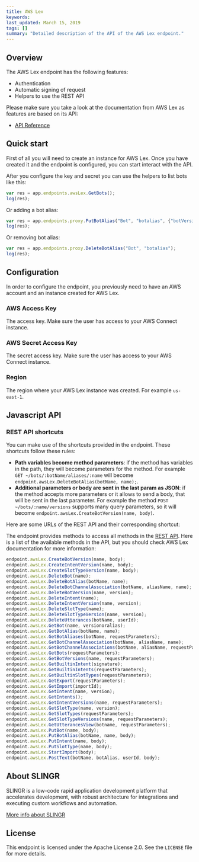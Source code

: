 ```yaml
---
title: AWS Lex
keywords: 
last_updated: March 15, 2019
tags: []
summary: "Detailed description of the API of the AWS Lex endpoint."
---
```


## Overview

The AWS Lex endpoint has the following features:
 
- Authentication
- Automatic signing of request
- Helpers to use the REST API

Please make sure you take a look at the documentation from AWS Lex as features are based on its API:

- [API Reference](https://docs.aws.amazon.com/lex/latest/dg/API_Reference.html)

## Quick start

First of all you will need to create an instance for AWS Lex. Once you have created it and the
endpoint is configured, you can start interact with the API.

After you configure the key and secret you can use the helpers to list bots like this: 

```js
var res = app.endpoints.awsLex.GetBots();
log(res);
```

Or adding a bot alias:

```js
var res = app.endpoints.proxy.PutBotAlias("Bot", "botalias", {"botVersion": "$LATEST"});
log(res);
```

Or removing bot alias:

```js
var res = app.endpoints.proxy.DeleteBotAlias("Bot", "botalias");
log(res);
```

## Configuration

In order to configure the endpoint, you previously need to have an AWS account and an instance
created for AWS Lex.

### AWS Access Key

The access key. Make sure the user has access to your AWS Connect instance.

### AWS Secret Access Key

The secret access key. Make sure the user has access to your AWS Connect instance.

### Region

The region where your AWS Lex instance was created. For example `us-east-1`.


## Javascript API

### REST API shortcuts

You can make use of the shortcuts provided in the endpoint. These shortcuts follow these rules:

- **Path variables become method parameters**: if the method has variables in the path, they will become parameters for 
  the method. For example `GET ~/bots/:botName/aliases/:name` will become 
  `endpoint.awsLex.DeleteBotAlias(botName, name);`.
- **Additional parameters or body are sent in the last param as JSON**: if the method accepts more parameters or it 
  allows to send a body, that will be sent in the last parameter. For example the method `POST ~/bots/:name/versions` 
  supports many query parameters, so it will become `endpoint.awsLex.CreateBotVersion(name, body)`.
  
Here are some URLs of the REST API and their corresponding shortcut:

The endpoint provides methods to access all methods in the [REST API](https://docs.aws.amazon.com/lex/latest/dg/API_Reference.html).
Here is a list of the available methods in the API, but you should check AWS Lex documentation for more information:

```js
endpoint.awsLex.CreateBotVersion(name, body);
endpoint.awsLex.CreateIntentVersion(name, body);
endpoint.awsLex.CreateSlotTypeVersion(name, body);
endpoint.awsLex.DeleteBot(name);
endpoint.awsLex.DeleteBotAlias(botName, name);
endpoint.awsLex.DeleteBotChannelAssociation(botName, aliasName, name);
endpoint.awsLex.DeleteBotVersion(name, version);
endpoint.awsLex.DeleteIntent(name);
endpoint.awsLex.DeleteIntentVersion(name, version);
endpoint.awsLex.DeleteSlotType(name);
endpoint.awsLex.DeleteSlotTypeVersion(name, version);
endpoint.awsLex.DeleteUtterances(botName, userId);
endpoint.awsLex.GetBot(name, versionoralias);
endpoint.awsLex.GetBotAlias(botName, name);
endpoint.awsLex.GetBotAliases(botName, requestParameters);
endpoint.awsLex.GetBotChannelAssociation(botName, aliasName, name);
endpoint.awsLex.GetBotChannelAssociations(botName, aliasName, requestParameters);
endpoint.awsLex.GetBots(requestParameters);
endpoint.awsLex.GetBotVersions(name, requestParameters);
endpoint.awsLex.GetBuiltinIntent(signature);
endpoint.awsLex.GetBuiltinIntents(requestParameters);
endpoint.awsLex.GetBuiltinSlotTypes(requestParameters);
endpoint.awsLex.GetExport(requestParameters);
endpoint.awsLex.GetImport(importId);
endpoint.awsLex.GetIntent(name, version);
endpoint.awsLex.GetIntents();
endpoint.awsLex.GetIntentVersions(name, requestParameters);
endpoint.awsLex.GetSlotType(name, version);
endpoint.awsLex.GetSlotTypes(requestParameters);
endpoint.awsLex.GetSlotTypeVersions(name, requestParameters);
endpoint.awsLex.GetUtterancesView(botname, requestParameters);
endpoint.awsLex.PutBot(name, body);
endpoint.awsLex.PutBotAlias(botName, name, body);
endpoint.awsLex.PutIntent(name, body);
endpoint.awsLex.PutSlotType(name, body);
endpoint.awsLex.StartImport(body);
endpoint.awsLex.PostText(botName, botAlias, userId, body);
```

## About SLINGR

SLINGR is a low-code rapid application development platform that accelerates development, with robust architecture for integrations and executing custom workflows and automation.

[More info about SLINGR](https://slingr.io)

## License

This endpoint is licensed under the Apache License 2.0. See the `LICENSE` file for more details.
